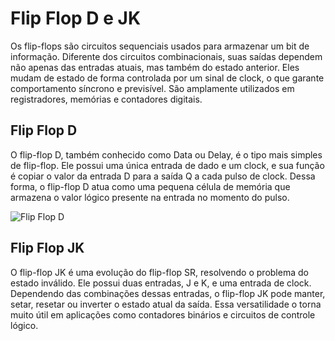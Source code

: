 # Flip Flop D e JK

Os flip-flops são circuitos sequenciais usados para armazenar um bit de informação. Diferente dos circuitos combinacionais, suas saídas dependem não apenas das entradas atuais, mas também do estado anterior. Eles mudam de estado de forma controlada por um sinal de clock, o que garante comportamento síncrono e previsível. São amplamente utilizados em registradores, memórias e contadores digitais.

## Flip Flop D

O flip-flop D, também conhecido como Data ou Delay, é o tipo mais simples de flip-flop. Ele possui uma única entrada de dado e um clock, e sua função é copiar o valor da entrada D para a saída Q a cada pulso de clock. Dessa forma, o flip-flop D atua como uma pequena célula de memória que armazena o valor lógico presente na entrada no momento do pulso.

![Flip Flop D](/images/d-flip-flop.png)

## Flip Flop JK

O flip-flop JK é uma evolução do flip-flop SR, resolvendo o problema do estado inválido. Ele possui duas entradas, J e K, e uma entrada de clock. Dependendo das combinações dessas entradas, o flip-flop JK pode manter, setar, resetar ou inverter o estado atual da saída. Essa versatilidade o torna muito útil em aplicações como contadores binários e circuitos de controle lógico.
